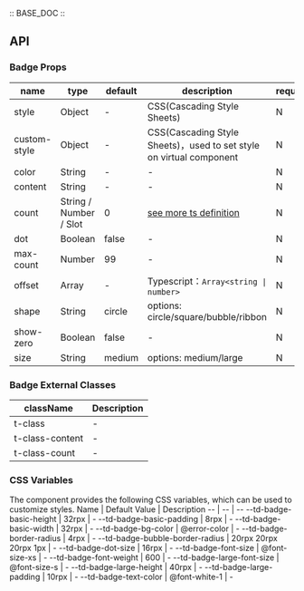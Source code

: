 :: BASE_DOC ::

## API

### Badge Props

name | type | default | description | required
-- | -- | -- | -- | --
style | Object | - | CSS(Cascading Style Sheets) | N
custom-style | Object | - | CSS(Cascading Style Sheets)，used to set style on virtual component | N
color | String | - | \- | N
content | String | - | \- | N
count | String / Number / Slot | 0 | [see more ts definition](https://github.com/Tencent/tdesign-miniprogram/blob/develop/src/common/common.ts) | N
dot | Boolean | false | \- | N
max-count | Number | 99 | \- | N
offset | Array | - | Typescript：`Array<string \| number>` | N
shape | String | circle | options: circle/square/bubble/ribbon | N
show-zero | Boolean | false | \- | N
size | String | medium | options: medium/large | N
### Badge External Classes

className | Description
-- | --
t-class | \-
t-class-content | \-
t-class-count | \-

### CSS Variables

The component provides the following CSS variables, which can be used to customize styles.
Name | Default Value | Description
-- | -- | --
--td-badge-basic-height | 32rpx | -
--td-badge-basic-padding | 8rpx | -
--td-badge-basic-width | 32rpx | -
--td-badge-bg-color | @error-color | -
--td-badge-border-radius | 4rpx | -
--td-badge-bubble-border-radius | 20rpx 20rpx 20rpx 1px | -
--td-badge-dot-size | 16rpx | -
--td-badge-font-size | @font-size-xs | -
--td-badge-font-weight | 600 | -
--td-badge-large-font-size | @font-size-s | -
--td-badge-large-height | 40rpx | -
--td-badge-large-padding | 10rpx | -
--td-badge-text-color | @font-white-1 | -
